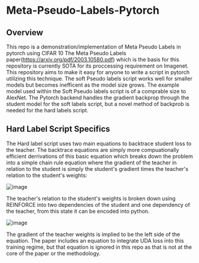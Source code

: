 # Meta-Pseudo-Labels-Pytorch
## Overview

This repo is a demonstration/implementation of Meta Pseudo Labels in pytorch using CIFAR 10
The Meta Pseudo Labels paper(https://arxiv.org/pdf/2003.10580.pdf) which is the basis for this repository is currently SOTA for its proccessing requirement on Imagenet. 
This repository aims to make it easy for anyone to write a script in pytorch utilizing this technique. The soft Pseudo labels script works well for smaller models but becomes 
inefficent as the model size grows. The example model used within the Soft Pseudo labels script is of a comprable size to AlexNet. The Pytorch backend handles the gradient 
backprop through the student model for the soft labels script, but a novel method of backprob is needed for the hard labels script.

## Hard Label Script Specifics

The Hard label script uses two main equations to backtrace student loss to the teacher. The backtrace equations are simply more compuationally efficient derrivations of this basic
equation which breaks down the problem into a simple chain rule equation where the gradient of the teacher in relation to the student is simply the student's gradient times the
teacher's relation to the student's weights:

![image](https://user-images.githubusercontent.com/49009243/130339482-322280d5-8f42-4a29-ba45-c87f5d711469.png)

The teacher's relation to the student's weights is broken down using REINFORCE into two dependencies of the student and one dependency of the teacher, from this state it can be
encoded into python.


![image](https://user-images.githubusercontent.com/49009243/130339521-96dddb59-d7a6-4e92-891a-4ceacabd0ed5.png)


The gradient of the teacher weights is implied to be the left side of the equation. The paper includes an equation to integrate UDA loss into this training regime, but that 
equation is ignored in this repo as that is not at the core of the paper or the methodology.
